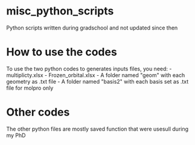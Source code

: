 # misc_python_scripts
Python scripts written during gradschool and not updated since then


# How to use the codes
To use the two python codes to generates inputs files, you need:
    - multiplicty.xlsx
    - Frozen_orbital.xlsx
    - A folder named "geom" with each geometry as .txt file
    - A folder named "basis2" with each basis set as .txt file for molpro only

# Other codes
The other python files are mostly saved function that were usesull during my PhD

